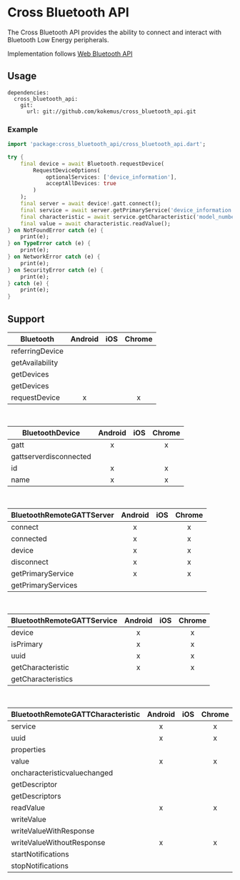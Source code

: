 # Cross Bluetooth API

The Cross Bluetooth API provides the ability to connect and interact with Bluetooth Low Energy peripherals.

Implementation follows [Web Bluetooth API](https://developer.mozilla.org/en-US/docs/Web/API/Web_Bluetooth_API)

## Usage

```
dependencies:
  cross_bluetooth_api:
    git:
      url: git://github.com/kokemus/cross_bluetooth_api.git

```

### Example

``` dart
import 'package:cross_bluetooth_api/cross_bluetooth_api.dart';

try {
    final device = await Bluetooth.requestDevice(
        RequestDeviceOptions(
            optionalServices: ['device_information'],
            acceptAllDevices: true
        )
    );
    final server = await device!.gatt.connect();
    final service = await server.getPrimaryService('device_information');
    final characteristic = await service.getCharacteristic('model_number_string');
    final value = await characteristic.readValue();
} on NotFoundError catch (e) {
    print(e);
} on TypeError catch (e) {
    print(e);
} on NetworkError catch (e) {
    print(e);
} on SecurityError catch (e) {
    print(e);
} catch (e) {
    print(e);
}
```

## Support

| Bluetooth  |  Android | iOS  | Chrome |
|---|:---:|:---:|:---:|
| referringDevice |   |   |   |
| getAvailability |   |   |   |
| getDevices |   |   |   |
| getDevices |   |   |   |
| requestDevice | x |  | x |

</br>

| BluetoothDevice  |  Android | iOS  | Chrome |
|---|:---:|:---:|:---:|
| gatt | x |   | x |
| gattserverdisconnected |   |   |   |
| id | x |   | x |
| name | x |   | x |

</br>

| BluetoothRemoteGATTServer  |  Android | iOS  | Chrome |
|---|:---:|:---:|:---:|
| connect | x |   | x |
| connected | x |   | x |
| device | x |   | x |
| disconnect | x |   | x |
| getPrimaryService | x |   | x |
| getPrimaryServices |   |   |   |

</br>

| BluetoothRemoteGATTService  |  Android | iOS  | Chrome |
|---|:---:|:---:|:---:|
| device | x |   | x |
| isPrimary | x |   | x |
| uuid | x |   | x |
| getCharacteristic | x |   | x |
| getCharacteristics |   |   |   |

</br>

| BluetoothRemoteGATTCharacteristic  |  Android | iOS  | Chrome |
|---|:---:|:---:|:---:|
| service | x |   | x |
| uuid | x |  | x |
| properties |  |   |  |
| value | x |   | x |
| oncharacteristicvaluechanged |  |   |  |
| getDescriptor |   |   |   |
| getDescriptors |   |   |   |
| readValue | x |   | x |
| writeValue |  |   |  |
| writeValueWithResponse |  |   |  |
| writeValueWithoutResponse | x |   | x |
| startNotifications |   |   |   |
| stopNotifications |   |   |   |